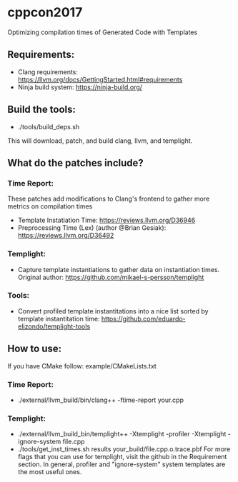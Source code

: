 # cppcon2017
Optimizing compilation times of Generated Code with Templates


## Requirements:
* Clang requirements: https://llvm.org/docs/GettingStarted.html#requirements
* Ninja build system: https://ninja-build.org/

## Build the tools:
* ./tools/build_deps.sh

This will download, patch, and build clang, llvm, and templight.

## What do the patches include?
### Time Report:
These patches add modifications to Clang's frontend to gather more metrics on compilation times
  * Template Instatiation Time: https://reviews.llvm.org/D36946
  * Preprocessing Time (Lex) (author @Brian Gesiak): https://reviews.llvm.org/D36492 
### Templight:
  * Capture template instantiations to gather data on instantiation times. Original author: https://github.com/mikael-s-persson/templight
### Tools:
  * Convert profiled template instantitations into a nice list sorted by template instantitation time: https://github.com/eduardo-elizondo/templight-tools


## How to use:
If you have CMake follow: example/CMakeLists.txt

### Time Report:
  - ./external/llvm_build/bin/clang++ -ftime-report your.cpp

### Templight:
  - ./external/llvm_build_bin/templight++ -Xtemplight -profiler -Xtemplight -ignore-system file.cpp
  - ./tools/get_inst_times.sh results your_build/file.cpp.o.trace.pbf
For more flags that you can use for templight, visit the github in the Requirement section. In general, profiler and "ignore-system" system templates are the most useful ones.
